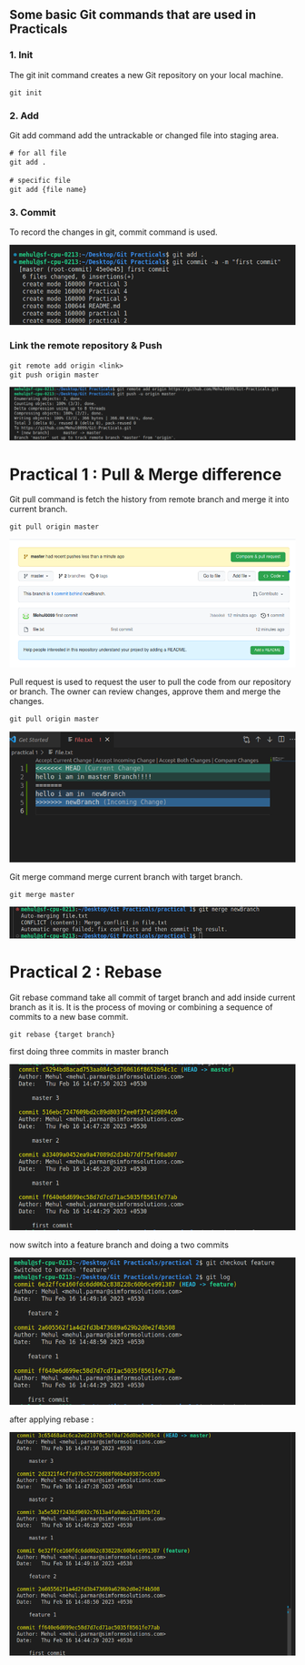 ## Some basic Git commands that are used in Practicals

### 1. Init 
  The git init command creates a new Git repository on your local machine. 
```
git init
```
### 2. Add
Git add command add the untrackable or changed file into staging area.

```
# for all file
git add .

# specific file
git add {file name}
```
### 3. Commit

To record the changes in git, commit command is used.

<img src="./images/commit.png">

### Link the remote repository & Push
   
```
git remote add origin <link>
git push origin master
```

<img src="./images/Link remote and push.png">

# Practical 1 : Pull & Merge difference
Git pull command is fetch the history from remote branch and merge it into current branch. 
    
```
git pull origin master
```

<img src="./images/p1/1.png">


Pull request is used to request the user to pull the code from our repository or branch.
The owner can review changes, approve them and merge the changes.
    
```
git pull origin master
```


<img src="./images/p1/2.png">

Git merge command merge current branch with target branch.

    
```
git merge master
```

<img src="./images/p1/3.png">

# Practical 2 : Rebase
Git rebase command take all commit of target branch and add inside current branch as it is. It is the process of moving or combining a sequence of commits to a new base commit.

```
git rebase {target branch}
```
first doing three commits in master branch

<img src="./images/p2/1.png">

now switch into a feature branch and doing a two commits

<img src="./images/p2/2.png">

after applying rebase :

<img src="./images/p2/3.png">

